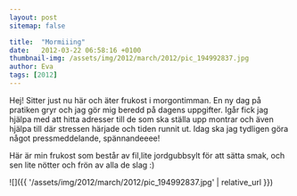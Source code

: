```yaml
---
layout: post
sitemap: false

title:  "Mormiiing"
date:   2012-03-22 06:58:16 +0100
thumbnail-img: /assets/img/2012/march/2012/pic_194992837.jpg
author: Eva
tags: [2012]
---
```


Hej! Sitter just nu här och äter frukost i morgontimman. En ny dag på pratiken gryr och jag gör mig beredd på dagens uppgifter. Igår fick jag hjälpa med att hitta adresser till de som ska ställa upp montrar och även hjälpa till där stressen härjade och tiden runnit ut. Idag ska jag tydligen göra något pressmeddelande, spännandeeee! 

Här är min frukost som består av fil,lite jordgubbsylt för att sätta smak, och sen lite nötter och frön av alla de slag :)

![]({{ '/assets/img/2012/march/2012/pic_194992837.jpg'  | relative_url }})

